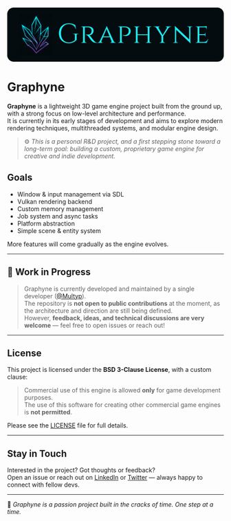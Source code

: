 ![Graphyne Header](./graphyne-banner.png)

# Graphyne

**Graphyne** is a lightweight 3D game engine project built from the ground up, with a strong focus on low-level architecture and performance.  
It is currently in its early stages of development and aims to explore modern rendering techniques, multithreaded systems, and modular engine design.

> ⚙️ *This is a personal R&D project, and a first stepping stone toward a long-term goal: building a custom, proprietary game engine for creative and indie development.*

## Goals

- Window & input management via SDL
- Vulkan rendering backend
- Custom memory management
- Job system and async tasks
- Platform abstraction
- Simple scene & entity system

More features will come gradually as the engine evolves.

---

## 🚧 Work in Progress

> Graphyne is currently developed and maintained by a single developer ([@Multyp](https://github.com/Multyp)).  
> The repository is **not open to public contributions** at the moment, as the architecture and direction are still being defined.  
> However, **feedback, ideas, and technical discussions are very welcome** — feel free to open issues or reach out!

---

## License

This project is licensed under the **BSD 3-Clause License**, with a custom clause:
> Commercial use of this engine is allowed **only** for game development purposes.  
> The use of this software for creating other commercial game engines is **not permitted**.

Please see the [LICENSE](./LICENSE) file for full details.

---

## Stay in Touch

Interested in the project? Got thoughts or feedback?  
Open an issue or reach out on [LinkedIn](https://www.linkedin.com/in/your-profile) or [Twitter](https://twitter.com/yourhandle) — always happy to connect with fellow devs.

---

🖤 *Graphyne is a passion project built in the cracks of time. One step at a time.*
